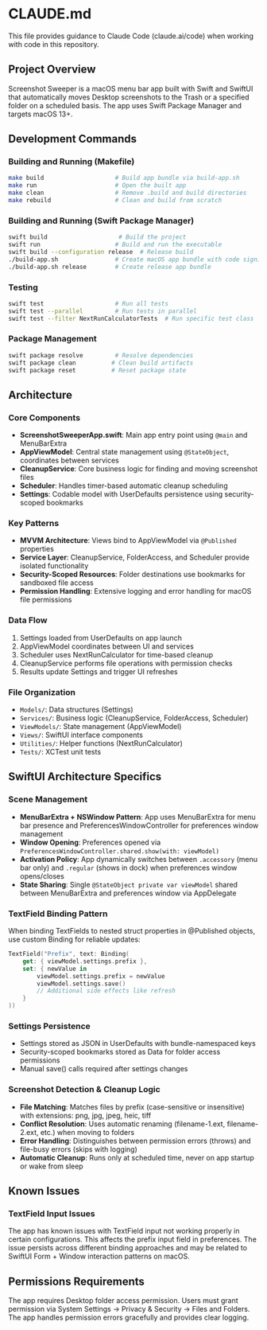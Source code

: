# CLAUDE.md

This file provides guidance to Claude Code (claude.ai/code) when working with code in this repository.

## Project Overview

Screenshot Sweeper is a macOS menu bar app built with Swift and SwiftUI that automatically moves Desktop screenshots to the Trash or a specified folder on a scheduled basis. The app uses Swift Package Manager and targets macOS 13+.

## Development Commands

### Building and Running (Makefile)
```bash
make build                    # Build app bundle via build-app.sh
make run                      # Open the built app
make clean                    # Remove .build and build directories
make rebuild                  # Clean and build from scratch
```

### Building and Running (Swift Package Manager)
```bash
swift build                    # Build the project
swift run                     # Build and run the executable
swift build --configuration release  # Release build
./build-app.sh                # Create macOS app bundle with code signing
./build-app.sh release        # Create release app bundle
```

### Testing
```bash
swift test                    # Run all tests
swift test --parallel         # Run tests in parallel
swift test --filter NextRunCalculatorTests  # Run specific test class
```

### Package Management
```bash
swift package resolve         # Resolve dependencies
swift package clean          # Clean build artifacts
swift package reset          # Reset package state
```

## Architecture

### Core Components

- **ScreenshotSweeperApp.swift**: Main app entry point using `@main` and MenuBarExtra
- **AppViewModel**: Central state management using `@StateObject`, coordinates between services
- **CleanupService**: Core business logic for finding and moving screenshot files
- **Scheduler**: Handles timer-based automatic cleanup scheduling
- **Settings**: Codable model with UserDefaults persistence using security-scoped bookmarks

### Key Patterns

- **MVVM Architecture**: Views bind to AppViewModel via `@Published` properties
- **Service Layer**: CleanupService, FolderAccess, and Scheduler provide isolated functionality  
- **Security-Scoped Resources**: Folder destinations use bookmarks for sandboxed file access
- **Permission Handling**: Extensive logging and error handling for macOS file permissions

### Data Flow

1. Settings loaded from UserDefaults on app launch
2. AppViewModel coordinates between UI and services
3. Scheduler uses NextRunCalculator for time-based cleanup
4. CleanupService performs file operations with permission checks
5. Results update Settings and trigger UI refreshes

### File Organization

- `Models/`: Data structures (Settings)
- `Services/`: Business logic (CleanupService, FolderAccess, Scheduler)  
- `ViewModels/`: State management (AppViewModel)
- `Views/`: SwiftUI interface components
- `Utilities/`: Helper functions (NextRunCalculator)
- `Tests/`: XCTest unit tests

## SwiftUI Architecture Specifics

### Scene Management
- **MenuBarExtra + NSWindow Pattern**: App uses MenuBarExtra for menu bar presence and PreferencesWindowController for preferences window management
- **Window Opening**: Preferences opened via `PreferencesWindowController.shared.show(with: viewModel)`
- **Activation Policy**: App dynamically switches between `.accessory` (menu bar only) and `.regular` (shows in dock) when preferences window opens/closes
- **State Sharing**: Single `@StateObject private var viewModel` shared between MenuBarExtra and preferences window via AppDelegate

### TextField Binding Pattern
When binding TextFields to nested struct properties in @Published objects, use custom Binding for reliable updates:
```swift
TextField("Prefix", text: Binding(
    get: { viewModel.settings.prefix },
    set: { newValue in
        viewModel.settings.prefix = newValue
        viewModel.settings.save()
        // Additional side effects like refresh
    }
))
```

### Settings Persistence
- Settings stored as JSON in UserDefaults with bundle-namespaced keys
- Security-scoped bookmarks stored as Data for folder access permissions
- Manual save() calls required after settings changes

### Screenshot Detection & Cleanup Logic
- **File Matching**: Matches files by prefix (case-sensitive or insensitive) with extensions: png, jpg, jpeg, heic, tiff
- **Conflict Resolution**: Uses automatic renaming (filename-1.ext, filename-2.ext, etc.) when moving to folders
- **Error Handling**: Distinguishes between permission errors (throws) and file-busy errors (skips with logging)
- **Automatic Cleanup**: Runs only at scheduled time, never on app startup or wake from sleep

## Known Issues

### TextField Input Issues
The app has known issues with TextField input not working properly in certain configurations. This affects the prefix input field in preferences. The issue persists across different binding approaches and may be related to SwiftUI Form + Window interaction patterns on macOS.

## Permissions Requirements

The app requires Desktop folder access permission. Users must grant permission via System Settings → Privacy & Security → Files and Folders. The app handles permission errors gracefully and provides clear logging.